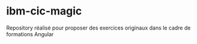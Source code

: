 # ibm-cic-magic
Repository réalisé pour proposer des exercices originaux dans le cadre de formations Angular 
